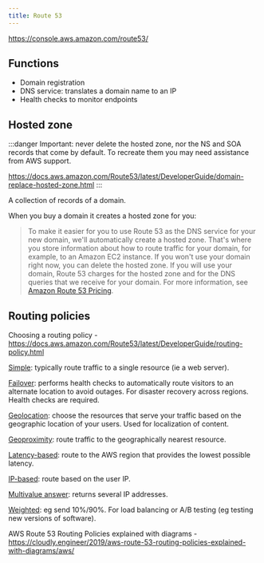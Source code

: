 ```yaml
---
title: Route 53
---
```


https://console.aws.amazon.com/route53/

## Functions

- Domain registration
- DNS service: translates a domain name to an IP
- Health checks to monitor endpoints

## Hosted zone

:::danger
Important: never delete the hosted zone, nor the NS and SOA records that come by default. To recreate them you may need assistance from AWS support.

https://docs.aws.amazon.com/Route53/latest/DeveloperGuide/domain-replace-hosted-zone.html
:::

A collection of records of a domain.

When you buy a domain it creates a hosted zone for you:

> To make it easier for you to use Route 53 as the DNS service for your new domain, we'll automatically create a hosted zone. That's where you store information about how to route traffic for your domain, for example, to an Amazon EC2 instance. If you won't use your domain right now, you can delete the hosted zone. If you will use your domain, Route 53 charges for the hosted zone and for the DNS queries that we receive for your domain. For more information, see [Amazon Route 53 Pricing](http://aws.amazon.com/route53/pricing/).

## Routing policies

Choosing a routing policy - https://docs.aws.amazon.com/Route53/latest/DeveloperGuide/routing-policy.html

[Simple](https://docs.aws.amazon.com/Route53/latest/DeveloperGuide/routing-policy-simple.html): typically route traffic to a single resource (ie a web server).

[Failover](https://docs.aws.amazon.com/Route53/latest/DeveloperGuide/routing-policy-failover.html): performs health checks to automatically route visitors to an alternate location to avoid outages. For disaster recovery across regions. Health checks are required.

[Geolocation](https://docs.aws.amazon.com/Route53/latest/DeveloperGuide/routing-policy-geo.html): choose the resources that serve your traffic based on the geographic location of your users. Used for localization of content.

[Geoproximity](https://docs.aws.amazon.com/Route53/latest/DeveloperGuide/routing-policy-geoproximity.html): route traffic to the geographically nearest resource.

[Latency-based](https://docs.aws.amazon.com/Route53/latest/DeveloperGuide/routing-policy-latency.html): route to the AWS region that provides the lowest possible latency.

[IP-based](https://docs.aws.amazon.com/Route53/latest/DeveloperGuide/routing-policy-ipbased.html): route based on the user IP.

[Multivalue answer](https://docs.aws.amazon.com/Route53/latest/DeveloperGuide/routing-policy-multivalue.html): returns several IP addresses.

[Weighted](https://docs.aws.amazon.com/Route53/latest/DeveloperGuide/routing-policy-weighted.html): eg send 10%/90%. For load balancing or A/B testing (eg testing new versions of software).

AWS Route 53 Routing Policies explained with diagrams - https://cloudly.engineer/2019/aws-route-53-routing-policies-explained-with-diagrams/aws/

